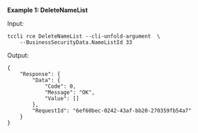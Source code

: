 **Example 1: DeleteNameList**



Input: 

```
tccli rce DeleteNameList --cli-unfold-argument  \
    --BusinessSecurityData.NameListId 33
```

Output: 
```
{
    "Response": {
        "Data": {
            "Code": 0,
            "Message": "OK",
            "Value": []
        },
        "RequestId": "6ef60bec-0242-43af-bb20-270359fb54a7"
    }
}
```

